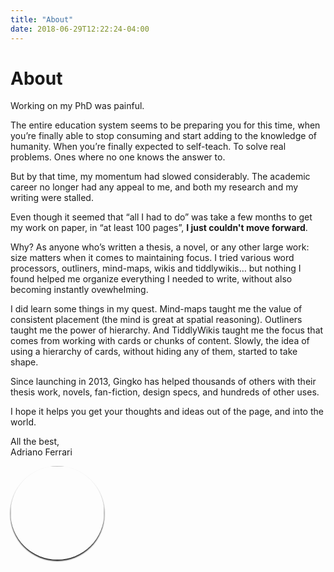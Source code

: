```yaml
---
title: "About"
date: 2018-06-29T12:22:24-04:00
---
```


# About

Working on my PhD was painful.

The entire education system seems to be preparing you for this time, when you’re finally able to stop consuming and start adding to the knowledge of humanity. When you’re finally expected to self-teach. To solve real problems. Ones where no one knows the answer to.

But by that time, my momentum had slowed considerably. The academic career no longer had any appeal to me, and both my research and my writing were stalled.

Even though it seemed that “all I had to do” was take a few months to get my work on paper, in “at least 100 pages”, **I just couldn't move forward**.

Why? As anyone who’s written a thesis, a novel, or any other large work: size matters when it comes to maintaining focus. I tried various word processors, outliners, mind-maps, wikis and tiddlywikis… but nothing I found helped me organize everything I needed to write, without also becoming instantly ovewhelming.

I did learn some things in my quest. Mind-maps taught me the value of consistent placement (the mind is great at spatial reasoning). Outliners taught me the power of hierarchy. And TiddlyWikis taught me the focus that comes from working with cards or chunks of content. Slowly, the idea of using a hierarchy of cards, without hiding any of them, started to take shape.

Since launching in 2013, Gingko has helped thousands of others with their thesis work, novels, fan-fiction, design specs, and hundreds of other uses.

I hope it helps you get your thoughts and ideas out of the page, and into the world.

All the best,<br>
Adriano Ferrari

<img style="border-radius: 100%;box-shadow: 0px 2px 2px;" src="img/adri-headshot.jpg" width="150px"/>

